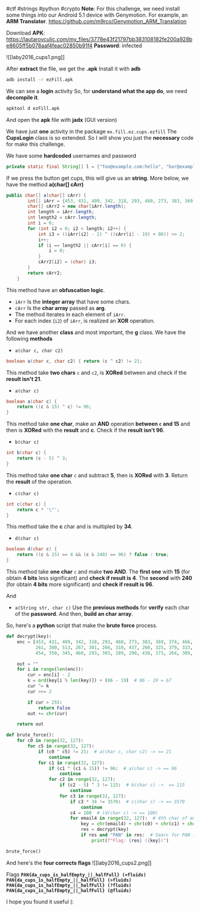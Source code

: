 #ctf #strings #python #crypto 
**Note**: For this challenge, we need install some things into our Android 5.1 device with Genymotion.
For example, an **ARM Translator**.
https://github.com/m9rco/Genymotion_ARM_Translation

Download **APK**: https://lautarovculic.com/my_files/3778e43f21797bb383108182fe200a928be8605ff5b078aaf4feac02850b91f4
**Password**: infected

![[laby2016_cups1.png]]

After **extract** the file, we get the **.apk**
Install it with **adb**
```bash
adb install -r ezFill.apk
```

We can see a **login** activity
So, for **understand what the app do**, we need **decompile it**.
```bash
apktool d ezFill.apk
```
And open the **apk** file with **jadx** (GUI version)

We have just **one** activity in the package `mx.fill.ez.cups.ezfill`
The **CupsLogin** class is so extended. So I will show you just the **necessary** code for make this challenge.

We have some **hardcoded** usernames and password
```java
private static final String[] l = {"foo@example.com:hello", "bar@example.com:world", "tetris@nintendo.com:barre11$", "drltchie@bell.com:c4lif3!!", "ash@pokemon.com:master0", "wozMan@free.com:apple1", "pescobar@coca.com:thuglife", "lisa@app13.com:stev0j0bs", "chewy@cool.com:things", "ccups@reisfun.net:h20isgood", "solo@starwars.com:reds0lo", "dacoach@bears.com:shuffle", "pack3rh4ter@bears.com:th3ysuck", "bill@wind0z.ru:h4cker1", "mario@nintendo.jp:i<3princess", "donkey@k0n.go:barre11$", "dritchie@bell.com:c4lif3!"};
```

If we press the button get cups, this will give us an **string**.
More below, we have the method **a(char[] cArr)**
```java
public char[] a(char[] cArr) {  
        int[] iArr = {453, 431, 409, 342, 318, 293, 460, 273, 383, 369, 374, 466, 261, 380, 513, 267, 301, 266, 310, 437, 260, 325, 379, 333, 454, 350, 345, 460, 293, 303, 289, 290, 438, 373, 264, 309, 351};  
        char[] cArr2 = new char[iArr.length];  
        int length = iArr.length;  
        int length2 = cArr.length;  
        int i = 0;  
        for (int i2 = 0; i2 < length; i2++) {  
            int i3 = ((iArr[i2] - 2) ^ ((cArr[i] - 19) + 86)) >> 2;  
            i++;  
            if (i == length2 || cArr[i] == 0) {  
                i = 0;  
            }  
            cArr2[i2] = (char) i3;  
        }  
        return cArr2;  
    }
```

This method have an **obfuscation logic**.
- `iArr` Is the **integer array** that have some chars.
- `cArr` Is the **char array** passed as **arg**.
- The method iterates in each element of `iArr`.
- For each index (`i2`) of `iArr`, is realized an **XOR** operation.

And we have another **class** and most important, the **g** class.
We have the following **methods**
- `a(char c, char c2)`
```java
boolean a(char c, char c2) { return (c ^ c2) != 21;
```
This method take **two chars** `c` and `c2`, is **XORed** between and check if the **result isn't 21**.

- `a(char c)`
```java
boolean a(char c) {
    return ((c & 15) ^ c) != 96;
}
```
This method take **one char**, make an **AND** operation **between `c` and 15** and then is **XORed** with the **result** and **c**. Check if the **result isn't 96**.

- `b(char c)`
```java
int b(char c) {
    return (c - 5) ^ 3;
}
```
This method take **one char** `c` and subtract **5**, then is **XORed** with **3**. Return the **result** of the operation.

- `c(char c)`
```java
int c(char c) {
    return c * '\"';
}
```
This method take the **c** char and is multipled by **34**.

- `d(char c)`
```java
boolean d(char c) {
    return ((c & 15) == 4 && (c & 240) == 96) ? false : true;
}
```
This method take **one char** `c` and make **two AND**.
The **first one** with **15** (for obtain **4 bits** less significant) and **check if result is 4**.
The **second** with **240** (for obtain **4 bits** more significant) and **check if result is 96**.

And
- `a(String str, char c)`
Use the **previous methods** for **verify** each char of the **password**. And then, **build an char array**.

So, here's a **python** script that make the **brute force** process.
```python
def decrypt(key):
    enc = [453, 431, 409, 342, 318, 293, 460, 273, 383, 369, 374, 466,
           261, 380, 513, 267, 301, 266, 310, 437, 260, 325, 379, 333,
           454, 350, 345, 460, 293, 303, 289, 290, 438, 373, 264, 309, 351]

    out = ""
    for i in range(len(enc)):
        cur = enc[i] - 2
        k = ord(key[i % len(key)]) + (86 - 19)  # 86 - 19 = 67
        cur ^= k
        cur >>= 2

        if cur > 255:
            return False
        out += chr(cur)

    return out

def brute_force():
    for c0 in range(32, 127):
        for c5 in range(32, 127):
            if (c0 ^ c5) != 21:  # a(char c, char c2) -> == 21
                continue
            for c1 in range(32, 127):
                if (c1 ^ (c1 & 15)) != 96:  # a(char c) -> == 96
                    continue
                for c2 in range(32, 127):
                    if (c2 - 5) ^ 3 != 115:  # b(char c) ->  == 115
                        continue
                    for c3 in range(32, 127):
                        if c3 * 34 != 3570:  # c(char c) -> == 3570
                            continue
                        c4 = 100  # (d(char c) -> == 100)
                        for email4 in range(32, 127):  # 4th char of email
                            key = chr(email4) + chr(c0) + chr(c1) + chr(c2) + chr(c3) + chr(c4) + chr(c5)
                            res = decrypt(key)
                            if res and "PAN" in res:  # Searc for PAN (Flag format)
                                print(f"Flag: {res} ({key})")

brute_force()
```

And here's the **four corrects flags**
![[laby2016_cups2.png]]

Flags
**`PAN{da_cups_is_halfEmpty_||_halfFull} (=fluids)`**
**`PAN{da_cups_is_halfEmpty_||_halfFull} (>fluids)`**
**`PAN{da_cups_is_halfEmpty_||_halfFull} (?fluids)`**
**`PAN{da_cups_is_halfEmpty_||_halfFull} (@fluids)`**

I hope you found it useful (: